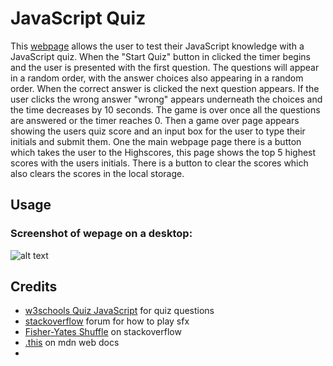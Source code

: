 # JavaScript Quiz

This [webpage](...) allows the user to test their JavaScript knowledge with a JavaScript quiz. When the "Start Quiz" button in clicked the timer begins and the user is presented with the first question. The questions will appear in a random order, with the answer choices also appearing in a random order. When the correct answer is clicked the next question appears. If the user clicks the wrong answer "wrong" appears underneath the choices and the time decreases by 10 seconds. The game is over once all the questions are answered or the timer reaches 0. Then a game over page appears showing the users quiz score and an input box for the user to type their initials and submit them. One the main webpage page there is a button which takes the user to the Highscores, this page shows the top 5 highest scores with the users initials. There is a button to clear the scores which also clears the scores in the local storage. 

## Usage 

### Screenshot of wepage on a desktop:
![alt text](./assets/)

## Credits 

- [w3schools Quiz JavaScript](https://www.w3schools.com/quiztest/quiztest.asp?qtest=JS) for quiz questions
- [stackoverflow](https://stackoverflow.com/questions/1933969/sound-effects-in-javascript-html5) forum for how to play sfx
- [Fisher-Yates Shuffle](https://stackoverflow.com/questions/2450954/how-to-randomize-shuffle-a-javascript-array) on stackoverflow
- [.this](https://developer.mozilla.org/en-US/docs/Web/JavaScript/Reference/Operators/this) on mdn web docs
- 